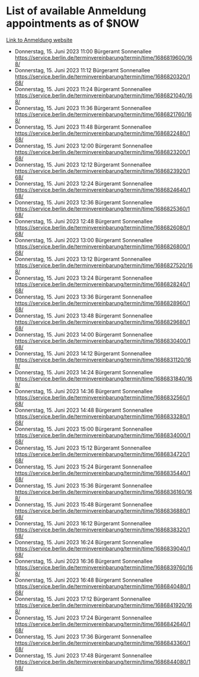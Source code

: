 # List of available Anmeldung appointments as of $NOW
[Link to Anmeldung website](https://service.berlin.de/terminvereinbarung/termin/tag.php?termin=1&anliegen[]=120686&dienstleisterlist=122210,122217,327316,122219,327312,122227,327314,122231,327346,122243,327348,122254,122252,329742,122260,329745,122262,329748,122271,327278,122273,327274,122277,327276,330436,122280,327294,122282,327290,122284,327292,122291,327270,122285,327266,122286,327264,122296,327268,150230,329760,122297,327286,122294,327284,122312,329763,122314,329775,122304,327330,122311,327334,122309,327332,317869,122281,327352,122279,329772,122283,122276,327324,122274,327326,122267,329766,122246,327318,122251,327320,122257,327322,122208,327298,122226,327300&herkunft=http%3A%2F%2Fservice.berlin.de%2Fdienstleistung%2F120686%2F)
- Donnerstag, 15. Juni 2023 11:00 Bürgeramt Sonnenallee https://service.berlin.de/terminvereinbarung/termin/time/1686819600/168/
- Donnerstag, 15. Juni 2023 11:12 Bürgeramt Sonnenallee https://service.berlin.de/terminvereinbarung/termin/time/1686820320/168/
- Donnerstag, 15. Juni 2023 11:24 Bürgeramt Sonnenallee https://service.berlin.de/terminvereinbarung/termin/time/1686821040/168/
- Donnerstag, 15. Juni 2023 11:36 Bürgeramt Sonnenallee https://service.berlin.de/terminvereinbarung/termin/time/1686821760/168/
- Donnerstag, 15. Juni 2023 11:48 Bürgeramt Sonnenallee https://service.berlin.de/terminvereinbarung/termin/time/1686822480/168/
- Donnerstag, 15. Juni 2023 12:00 Bürgeramt Sonnenallee https://service.berlin.de/terminvereinbarung/termin/time/1686823200/168/
- Donnerstag, 15. Juni 2023 12:12 Bürgeramt Sonnenallee https://service.berlin.de/terminvereinbarung/termin/time/1686823920/168/
- Donnerstag, 15. Juni 2023 12:24 Bürgeramt Sonnenallee https://service.berlin.de/terminvereinbarung/termin/time/1686824640/168/
- Donnerstag, 15. Juni 2023 12:36 Bürgeramt Sonnenallee https://service.berlin.de/terminvereinbarung/termin/time/1686825360/168/
- Donnerstag, 15. Juni 2023 12:48 Bürgeramt Sonnenallee https://service.berlin.de/terminvereinbarung/termin/time/1686826080/168/
- Donnerstag, 15. Juni 2023 13:00 Bürgeramt Sonnenallee https://service.berlin.de/terminvereinbarung/termin/time/1686826800/168/
- Donnerstag, 15. Juni 2023 13:12 Bürgeramt Sonnenallee https://service.berlin.de/terminvereinbarung/termin/time/1686827520/168/
- Donnerstag, 15. Juni 2023 13:24 Bürgeramt Sonnenallee https://service.berlin.de/terminvereinbarung/termin/time/1686828240/168/
- Donnerstag, 15. Juni 2023 13:36 Bürgeramt Sonnenallee https://service.berlin.de/terminvereinbarung/termin/time/1686828960/168/
- Donnerstag, 15. Juni 2023 13:48 Bürgeramt Sonnenallee https://service.berlin.de/terminvereinbarung/termin/time/1686829680/168/
- Donnerstag, 15. Juni 2023 14:00 Bürgeramt Sonnenallee https://service.berlin.de/terminvereinbarung/termin/time/1686830400/168/
- Donnerstag, 15. Juni 2023 14:12 Bürgeramt Sonnenallee https://service.berlin.de/terminvereinbarung/termin/time/1686831120/168/
- Donnerstag, 15. Juni 2023 14:24 Bürgeramt Sonnenallee https://service.berlin.de/terminvereinbarung/termin/time/1686831840/168/
- Donnerstag, 15. Juni 2023 14:36 Bürgeramt Sonnenallee https://service.berlin.de/terminvereinbarung/termin/time/1686832560/168/
- Donnerstag, 15. Juni 2023 14:48 Bürgeramt Sonnenallee https://service.berlin.de/terminvereinbarung/termin/time/1686833280/168/
- Donnerstag, 15. Juni 2023 15:00 Bürgeramt Sonnenallee https://service.berlin.de/terminvereinbarung/termin/time/1686834000/168/
- Donnerstag, 15. Juni 2023 15:12 Bürgeramt Sonnenallee https://service.berlin.de/terminvereinbarung/termin/time/1686834720/168/
- Donnerstag, 15. Juni 2023 15:24 Bürgeramt Sonnenallee https://service.berlin.de/terminvereinbarung/termin/time/1686835440/168/
- Donnerstag, 15. Juni 2023 15:36 Bürgeramt Sonnenallee https://service.berlin.de/terminvereinbarung/termin/time/1686836160/168/
- Donnerstag, 15. Juni 2023 15:48 Bürgeramt Sonnenallee https://service.berlin.de/terminvereinbarung/termin/time/1686836880/168/
- Donnerstag, 15. Juni 2023 16:12 Bürgeramt Sonnenallee https://service.berlin.de/terminvereinbarung/termin/time/1686838320/168/
- Donnerstag, 15. Juni 2023 16:24 Bürgeramt Sonnenallee https://service.berlin.de/terminvereinbarung/termin/time/1686839040/168/
- Donnerstag, 15. Juni 2023 16:36 Bürgeramt Sonnenallee https://service.berlin.de/terminvereinbarung/termin/time/1686839760/168/
- Donnerstag, 15. Juni 2023 16:48 Bürgeramt Sonnenallee https://service.berlin.de/terminvereinbarung/termin/time/1686840480/168/
- Donnerstag, 15. Juni 2023 17:12 Bürgeramt Sonnenallee https://service.berlin.de/terminvereinbarung/termin/time/1686841920/168/
- Donnerstag, 15. Juni 2023 17:24 Bürgeramt Sonnenallee https://service.berlin.de/terminvereinbarung/termin/time/1686842640/168/
- Donnerstag, 15. Juni 2023 17:36 Bürgeramt Sonnenallee https://service.berlin.de/terminvereinbarung/termin/time/1686843360/168/
- Donnerstag, 15. Juni 2023 17:48 Bürgeramt Sonnenallee https://service.berlin.de/terminvereinbarung/termin/time/1686844080/168/
